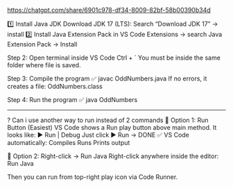 https://chatgpt.com/share/6901c978-df34-8009-82bf-58b00390b34d

1️⃣ Install Java JDK
Download JDK 17 (LTS): Search “Download JDK 17” → install
2️⃣ Install Java Extension Pack in VS Code
Extensions → search Java Extension Pack → Install

Step 2: Open terminal inside VS Code
Ctrl + `
You must be inside the same folder where file is saved.

Step 3: Compile the program ✅
javac OddNumbers.java
If no errors, it creates a file: OddNumbers.class

Step 4: Run the program ✅
java OddNumbers

----------------------------------------
? Can i use another way to run instead of 2 commands
🌟 Option 1: Run Button (Easiest)
VS Code shows a Run play button above main method.
It looks like: ▶️ Run | Debug
Just click ▶️ Run → DONE ✅
VS Code automatically:
Compiles
Runs
Prints output

🌟 Option 2: Right-click → Run Java
Right-click anywhere inside the editor:
Run Java


Then you can run from top-right play icon via Code Runner.


